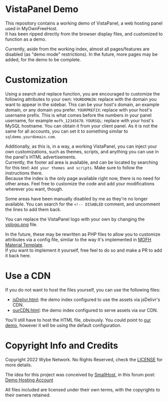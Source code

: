 # VistaPanel Demo
This repository contains a working demo of VistaPanel, a web hosting panel used in MyOwnFreeHost.  
It has been ripped directly from the browser display files, and customized to function as a demo.

Currently, aside from the working index, almost all pages/features are disabled (as "demo mode" restrictions). In the future, more pages may be added, for the demo to be complete.

# Customization
Using a search and replace function, you are encouraged to customize the following attributes to your own:
```YOURDOMAIN```: replace with the domain you want to appear in the sidebar. This can be your host's domain, an example domain, or any domain you prefer.
```YOURPREFIX```: replace with your host's username prefix. This is what comes before the numbers in your panel username, for example ```mofh_12345678```.
```YOURSQL```: replace with your host's MySQL hostname. You can obtain it from your client panel. As it is not the same for all accounts, you can set it to something similar to ```sqldemo.yourdomain.com```.

Additionally, as this is, in a way, a working VistaPanel, you can inject your own customizations, such as themes, scripts, and anything you can use in the panel's HTML advertisements.  
Currently, the footer ad area is available, and can be located by searching for this text: ```Add your themes and scripts```. Make sure to follow the instructions there.  
Because the index is the only page available right now, there is no need for other areas. Feel free to customize the code and add your modifications wherever you want, though.

Some areas have been manually disabled by me as they're no longer available. You can search for the ```<!-- DISABLED``` comment, and uncomment the lines to add them back.

You can replace the VistaPanel logo with your own by changing the [vplogo.png](elements/vplogo.png) file.

In the future, these may be rewritten as PHP files to allow you to customize attributes via a config file, similar to the way it's implemented in [MOFH Material Template](https://github.com/MOFHDevs/mofh-material-template/blob/master/config.php).  
If you want to implement it yourself, free feel to do so and make a PR to add it back here.

# Use a CDN
If you do not want to host the files yourself, you can use the following files:
* [jsDelivr.html](jsDelivr.html): the demo index configured to use the assets via jsDelivr's CDN.
* [ourCDN.html](ourCDN.html): the demo index configured to serve assets via our CDN.

You'll still have to host the HTML file, obviously. You could point to [our demo](https://vpd.cdn.wybenetwork.com), however it will be using the default configuration.

# Copyright Info and Credits
Copyright 2022 Wybe Network. No Rights Reserved, check the [LICENSE](LICENSE.md) for more details.

The idea for this project was conceived by [SmallHost](https://smallhost.us.to), in this forum post: [Demo Hosting Account](https://www.byet.net/index.php?/topic/24001-demo-hosting-account/)

All files included are licensed under their own terms, with the copyrights to their owners retained.